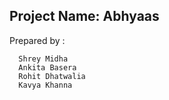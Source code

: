 ## Project Name: Abhyaas
Prepared by :
```
  Shrey Midha
  Ankita Basera
  Rohit Dhatwalia
  Kavya Khanna
 ```

